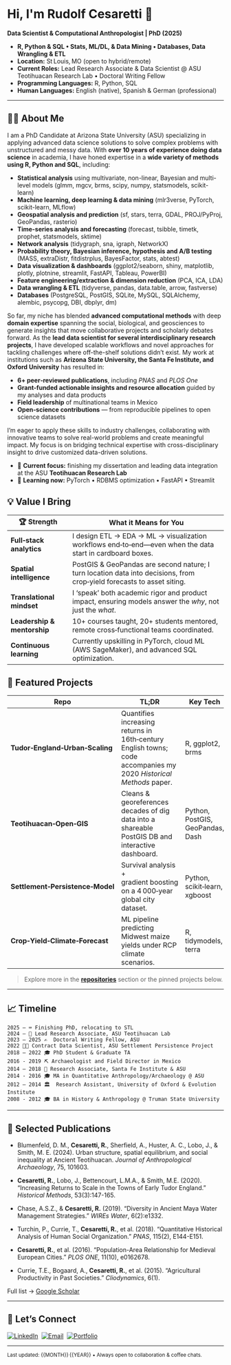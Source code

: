 # Hi, I'm **Rudolf Cesaretti** 👋

**Data Scientist & Computational Anthropologist | PhD (2025)**
* **R, Python & SQL • Stats, ML/DL, & Data Mining • Databases, Data Wrangling & ETL**
* **Location:** St Louis, MO (open to hybrid/remote)
* **Current Roles:** Lead Research Associate & Data Scientist @ ASU Teotihuacan Research Lab • Doctoral Writing Fellow
* **Programming Languages:** R, Python, SQL
* **Human Languages:** English (native), Spanish & German (professional)
---

## 🧑‍💻 About Me

I am a PhD Candidate at Arizona State University (ASU) specializing in applying advanced data science solutions to solve complex problems with unstructured and messy data. With **over 10 years of experience doing data science** in academia, I have honed expertise in a **wide variety of methods using R, Python and SQL**, including: 

- **Statistical analysis** using multivariate, non-linear, Bayesian and multi-level models (glmm, mgcv, brms, scipy, numpy, statsmodels, scikit-learn)   
- **Machine learning, deep learning & data mining** (mlr3verse, PyTorch, scikit-learn, MLflow)   
- **Geospatial analysis and prediction** (sf, stars, terra, GDAL, PROJ/PyProj, GeoPandas, rasterio)   
- **Time-series analysis and forecasting** (forecast, tsibble, timetk, prophet, statsmodels, sktime)   
- **Network analysis** (tidygraph, sna, igraph, NetworkX)   
- **Probability theory, Bayesian inference, hypothesis and A/B testing** (MASS, extraDistr, fitdistrplus, BayesFactor, stats, abtest)   
- **Data visualization & dashboards** (ggplot2/seaborn, shiny, matplotlib, plotly, plotnine, streamlit, FastAPI, Tableau, PowerBI)   
- **Feature engineering/extraction & dimension reduction** (PCA, ICA, LDA)   
- **Data wrangling & ETL** (tidyverse, pandas, data.table, arrow, fastverse)
- **Databases** (PostgreSQL, PostGIS, SQLite, MySQL, SQLAlchemy, alembic, psycopg, DBI, dbplyr, dm)

So far, my niche has blended **advanced computational methods** with deep **domain expertise** spanning the social, biological, and geosciences to generate insights that move collaborative projects and scholarly debates forward. As the **lead data scientist for several interdisciplinary research projects**, I have developed scalable workflows and novel approaches for tackling challenges where off-the-shelf solutions didn’t exist. My work at institutions such as **Arizona State University, the Santa Fe Institute, and Oxford University** has resulted in:

* **6+ peer‑reviewed publications**, including *PNAS* and *PLOS One*
* **Grant-funded actionable insights and resource allocation** guided by my analyses and data products
* **Field leadership** of multinational teams in Mexico
* **Open‑science contributions** — from reproducible pipelines to open science datasets

I’m eager to apply these skills to industry challenges, collaborating with innovative teams to solve real-world problems and create meaningful impact. My focus is on bridging technical expertise with cross-disciplinary insight to drive customized data-driven solutions. 

* 🔭 **Current focus:** finishing my dissertation and leading data integration at the ASU **Teotihuacan Research Lab**
* 🌱 **Learning now:** PyTorch • RDBMS optimization • FastAPI • Streamlit

## 💡 Value I Bring

| 🏆 Strength                 | What it Means for You                                                                                                  |
| --------------------------- | ---------------------------------------------------------------------------------------------------------------------- |
| **Full‑stack analytics**    | I design ETL → EDA → ML → visualization workflows end‑to‑end—even when the data start in cardboard boxes.              |
| **Spatial intelligence**    | PostGIS & GeoPandas are second nature; I turn location data into decisions, from crop‑yield forecasts to asset siting. |
| **Translational mindset**   | I ‘speak’ both academic rigor and product impact, ensuring models answer the *why*, not just the *what*.               |
| **Leadership & mentorship** | 10+ courses taught, 20+ students mentored, remote cross‑functional teams coordinated.                                  |
| **Continuous learning**     | Currently upskilling in PyTorch, cloud ML (AWS SageMaker), and advanced SQL optimization.                              |


## 🚀 Featured Projects

| Repo                             | TL;DR                                                                                                             | Key Tech                         |
| -------------------------------- | ----------------------------------------------------------------------------------------------------------------- | -------------------------------- |
| **Tudor‑England‑Urban‑Scaling**  | Quantifies increasing returns in 16th‑century English towns; code accompanies my 2020 *Historical Methods* paper. | R, ggplot2, brms                 |
| **Teotihuacan‑Open‑GIS**         | Cleans & georeferences decades of dig data into a shareable PostGIS DB and interactive dashboard.                 | Python, PostGIS, GeoPandas, Dash |
| **Settlement‑Persistence‑Model** | Survival analysis + gradient boosting on a 4 000‑year global city dataset.                                        | Python, scikit‑learn, xgboost    |
| **Crop‑Yield‑Climate‑Forecast**  | ML pipeline predicting Midwest maize yields under RCP climate scenarios.                                          | R, tidymodels, terra             |

> Explore more in the **[repositories](https://github.com/rcesaret?tab=repositories)** section or the pinned projects below.

---

## 📈 Timeline

```
2025 – ⌨️ Finishing PhD, relocating to STL
2024 – 💼 Lead Research Associate, ASU Teotihuacan Lab
2023 – 2025 ✍️  Doctoral Writing Fellow, ASU
2022 🧑‍💻 Contract Data Scientist, ASU Settlement Persistence Project
2018 – 2022 🎓 PhD Student & Graduate TA
2016 - 2019 ⛏️ Archaeologist and Field Director in Mexico
2014 – 2018 🔬 Research Associate, Santa Fe Institute & ASU
2014 - 2016 🎓 MA in Quantitative Anthropology/Archaeology @ ASU
2012 – 2014 🏛  Research Assistant, University of Oxford & Evolution Institute
2008 - 2012 🎓 BA in History & Anthropology @ Truman State University
```

---

## 📰 Selected Publications

- Blumenfeld, D. M., **Cesaretti, R.**, Sherfield, A., Huster, A. C., Lobo, J., & Smith, M. E. (2024). Urban structure, spatial equilibrium, and social inequality at Ancient Teotihuacan. *Journal of Anthropological Archaeology*, 75, 101603.

- **Cesaretti, R.**, Lobo, J., Bettencourt, L.M.A., & Smith, M.E. (2020). “Increasing Returns to Scale in the Towns of Early Tudor England.” *Historical Methods*, 53(3):147-165.   

- Chase, A.S.Z., & **Cesaretti, R.** (2019). “Diversity in Ancient Maya Water Management Strategies.” *WIREs Water*, 6(2):e1332. 

- Turchin, P., Currie, T., **Cesaretti, R.**, et al. (2018). “Quantitative Historical Analysis of Human Social Organization.” *PNAS*, 115(2), E144-E151.

- **Cesaretti, R.**, et al. (2016). “Population-Area Relationship for Medieval European Cities.” *PLOS ONE*, 11(10), e0162678.   

- Currie, T.E., Bogaard, A., **Cesaretti, R.**, et al. (2015). “Agricultural Productivity in Past Societies.” *Cliodynamics*, 6(1).

Full list → [Google Scholar](https://scholar.google.com/citations?user=49LELqUAAAAJ&hl=en)

---

## 🤝 Let’s Connect

[![LinkedIn](https://img.shields.io/badge/LinkedIn-blue?logo=linkedin)](https://www.linkedin.com/in/rudolf-cesaretti/) 
[![Email](https://img.shields.io/badge/Email-rcesaret@asu.edu-red)](mailto:rudolf.cesaretti@asu.edu) 
[![Portfolio](https://img.shields.io/badge/Website-Blog-informational)](https://rcesaret.github.io/) 

---

<sub>Last updated: {{MONTH}} {{YEAR}} • Always open to collaboration & coffee chats.</sub>
